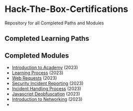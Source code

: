 # Hack-The-Box-Certifications
Repository for all Completed Paths and Modules

<h2>Completed Learning Paths</h2> 


<h2>Completed Modules</h2> 

- [Introduction to Academy](https://academy.hackthebox.com/achievement/969870/9) (2023)
- [Learning Process](https://academy.hackthebox.com/achievement/969870/9) (2023)
- [Web Requests](https://academy.hackthebox.com/achievement/969870/35) (2023)
- [Security Incident Reporting](https://academy.hackthebox.com/achievement/969870/238) (2023)
- [Incident Handling Process](https://academy.hackthebox.com/achievement/969870/148) (2023)
- [Javascript Deobfuscation](https://academy.hackthebox.com/achievement/969870/41) (2023)
- [Introduction to Networking](https://academy.hackthebox.com/achievement/969870/34) (2023)
- 
